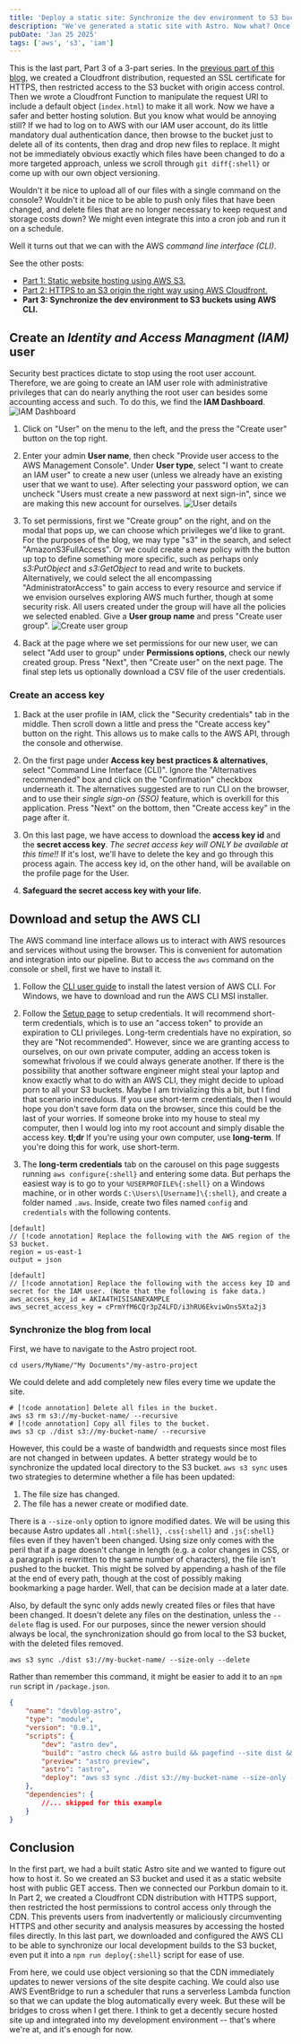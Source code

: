 ```yaml
---
title: 'Deploy a static site: Synchronize the dev environment to S3 buckets using AWS CLI [Part 3]'
description: "We've generated a static site with Astro. Now what? Once we have HTTPS and a CDN set up, we want an easy way to update the site, right from the console."
pubDate: 'Jan 25 2025'
tags: ['aws', 's3', 'iam']
---
```

This is the last part, Part 3 of a 3-part series. In the [previous part of this blog](/2025-01-21-aws-deploy-a-static-site-with-https-part-2/), we created a Cloudfront distribution, requested an SSL certificate for HTTPS, then restricted access to the S3 bucket with origin access control. Then we wrote a Cloudfront Function to manipulate the request URI to include a default object (`index.html`) to make it all work. Now we have a safer and better hosting solution. But you know what would be annoying still? If we had to log on to AWS with our IAM user account, do its little mandatory dual authentication dance, then browse to the bucket just to delete all of its contents, then drag and drop new files to replace. It might not be immediately obvious exactly which files have been changed to do a more targeted approach, unless we scroll through `git diff{:shell}` or come up with our own object versioning.

Wouldn't it be nice to upload all of our files with a single command on the console? Wouldn't it be nice to be able to push only files that have been changed, and delete files that are no longer necessary to keep request and storage costs down? We might even integrate this into a cron job and run it on a schedule.

Well it turns out that we can with the AWS _command line interface (CLI)_.

See the other posts:
- [Part 1: Static website hosting using AWS S3.](/2025-01-18-aws-deploy-a-static-site-with-https-part-1.html)
- [Part 2: HTTPS to an S3 origin the right way using AWS Cloudfront.](/2025-01-21-aws-deploy-a-static-site-with-https-part-2.html)
- **Part 3: Synchronize the dev environment to S3 buckets using AWS CLI.**

## Create an _Identity and Access Managment (IAM)_ user
Security best practices dictate to stop using the root user account. Therefore, we are going to create an IAM user role with administrative privileges that can do nearly anything the root user can besides some accounting access and such. To do this, we find the **IAM Dashboard**.
![IAM Dashboard](./iam-dashboard.png)

1. Click on "User" on the menu to the left, and the press the "Create user" button on the top right.

2. Enter your admin **User name**, then check "Provide user access to the AWS Management Console". Under **User type**, select "I want to create an IAM user" to create a new user (unless we already have an existing user that we want to use). After selecting your password option, we can uncheck "Users must create a new password at next sign-in", since we are making this new account for ourselves.
![User details](./user-details.png)

3. To set permissions, first we "Create group" on the right, and on the modal that pops up, we can choose which privileges we'd like to grant. For the purposes of the blog, we may type "s3" in the search, and select "AmazonS3FullAccess". Or we could create a new policy with the button up top to define something more specific, such as perhaps only _s3:PutObject_ and _s3:GetObject_ to read and write to buckets. Alternatively, we could select the all encompassing "AdministratorAccess" to gain access to every resource and service if we envision ourselves exploring AWS much further, though at some security risk. All users created under the group will have all the policies we selected enabled. Give a **User group name** and press "Create user group".
![Create user group](./user-group.png)

4. Back at the page where we set permissions for our new user, we can select "Add user to group" under **Permissions options**, check our newly created group. Press "Next", then "Create user" on the next page. The final step lets us optionally download a CSV file of the user credentials.

### Create an access key

1. Back at the user profile in IAM, click the "Security credentials" tab in the middle. Then scroll down a little and press the "Create access key" button on the right. This allows us to make calls to the AWS API, through the console and otherwise.

2. On the first page under **Access key best practices & alternatives**, select "Command Line Interface (CLI)". Ignore the "Alternatives recommended" box and click on the "Confirmation" checkbox underneath it. The alternatives suggested are to run CLI on the browser, and to use their _single sign-on (SSO)_ feature, which is overkill for this application. Press "Next" on the bottom, then "Create access key" in the page after it.

3. On this last page, we have access to download the **access key id** and the **secret access key**. _The secret access key will ONLY be available at this time!!_ If it's lost, we'll have to delete the key and go through this process again. The access key id, on the other hand, will be available on the profile page for the User.

4. **Safeguard the secret access key with your life.** 

## Download and setup the AWS CLI
The AWS command line interface allows us to interact with AWS resources and services without using the browser. This is convenient for automation and integration into our pipeline. But to access the `aws` command on the console or shell, first we have to install it.

1. Follow the [CLI user guide](https://docs.aws.amazon.com/cli/latest/userguide/getting-started-install.html) to install the latest version of AWS CLI. For Windows, we have to download and run the AWS CLI MSI installer.

2. Follow the [Setup page](https://docs.aws.amazon.com/cli/latest/userguide/getting-started-quickstart.html) to setup credentials. It will recommend short-term credentials, which is to use an "access token" to provide an expiration to CLI privileges. Long-term credentials have no expiration, so they are "Not recommended". However, since we are granting access to ourselves, on our own private computer, adding an access token is somewhat frivolous if we could always generate another. If there is the possibility that another software engineer might steal your laptop and know exactly what to do with an AWS CLI, they might decide to upload porn to all your S3 buckets. Maybe I am trivializing this a bit, but I find that scenario incredulous. If you use short-term credentials, then I would hope you don't save form data on the browser, since this could be the last of your worries. If someone broke into my house to steal my computer, then I would log into my root account and simply disable the access key. **tl;dr** If you're using your own computer, use **long-term**. If you're doing this for work, use short-term.

3. The **long-term credentials** tab on the carousel on this page suggests running `aws configure{:shell}` and entering some data. But perhaps the easiest way is to go to your `%USERPROFILE%{:shell}` on a Windows machine, or in other words `C:\Users\[Username]\{:shell}`, and create a folder named `.aws`. Inside, create two files named `config` and `credentials` with the following contents.

```plaintext title=C:\Users\MyName\\.aws\config; directory-separator=\
[default]
// [!code annotation] Replace the following with the AWS region of the S3 bucket.
region = us-east-1
output = json
```
```plaintext title=C:\Users\MyName\\.aws\credentials; directory-separator=\
[default]
// [!code annotation] Replace the following with the access key ID and secret for the IAM user. (Note that the following is fake data.)
aws_access_key_id = AKIA4THISISANEXAMPLE
aws_secret_access_key = cPrmYfM6CQr3pZ4LFD/i3hRU6EkviwOns5Xta2j3
```
### Synchronize the blog from local

First, we have to navigate to the Astro project root.
```shell
cd users/MyName/"My Documents"/my-astro-project
```

We could delete and add completely new files every time we update the site.
```shell
# [!code annotation] Delete all files in the bucket.
aws s3 rm s3://my-bucket-name/ --recursive
# [!code annotation] Copy all files to the bucket.
aws s3 cp ./dist s3://my-bucket-name/ --recursive
```

However, this could be a waste of bandwidth and requests since most files are not changed in between updates. A better strategy would be to synchronize the updated local directory to the S3 bucket. `aws s3 sync` uses two strategies to determine whether a file has been updated:
1. The file size has changed.
2. The file has a newer create or modified date.

There is a `--size-only` option to ignore modified dates. We will be using this because Astro updates all `.html{:shell}`, `.css{:shell}` and `.js{:shell}` files even if they haven't been changed. Using size only comes with the peril that if a page doesn't change in length (e.g. a color changes in CSS, or a paragraph is rewritten to the same number of characters), the file isn't pushed to the bucket. This might be solved by appending a hash of the file at the end of every path, though at the cost of possibly making bookmarking a page harder. Well, that can be decision made at a later date.

Also, by default the sync only adds newly created files or files that have been changed. It doesn't delete any files on the destination, unless the `--delete` flag is used. For our purposes, since the newer version should always be local, the synchronization should go from local to the S3 bucket, with the deleted files removed.
```shell
aws s3 sync ./dist s3://my-bucket-name/ --size-only --delete
```

Rather than remember this command, it might be easier to add it to an `npm run` script in `/package.json`.
```json title=/package.json; tab-size=2; highlight=[10]
{
    "name": "devblog-astro",
    "type": "module",
    "version": "0.0.1",
    "scripts": {
        "dev": "astro dev",
        "build": "astro check && astro build && pagefind --site dist && cp -r dist/pagefind public/",
        "preview": "astro preview",
        "astro": "astro",
        "deploy": "aws s3 sync ./dist s3://my-bucket-name --size-only --delete"
    },
    "dependencies": {
        //... skipped for this example
    }
}
```

## Conclusion

In the first part, we had a built static Astro site and we wanted to figure out how to host it. So we created an S3 bucket and used it as a static website host with public GET access. Then we connected our Porkbun domain to it. In Part 2, we created a Cloudfront CDN distribution with HTTPS support, then restricted the host permissions to control access only through the CDN. This prevents users from inadvertently or maliciously circumventing HTTPS and other security and analysis measures by accessing the hosted files directly. In this last part, we downloaded and configured the AWS CLI to be able to synchronize our local development builds to the S3 bucket, even put it into a `npm run deploy{:shell}` script for ease of use.

From here, we could use object versioning so that the CDN immediately updates to newer versions of the site despite caching. We could also use AWS EventBridge to run a scheduler that runs a serverless Lambda function so that we can update the blog automatically every week. But these will be bridges to cross when I get there. I think to get a decently secure hosted site up and integrated into my development environment -- that's where we're at, and it's enough for now.